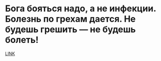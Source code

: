 # Бога бояться надо, а не инфекции. Болезнь по грехам дается. Не будешь грешить — не будешь болеть!



[LINK](https://varlamov.ru/3965258.html)